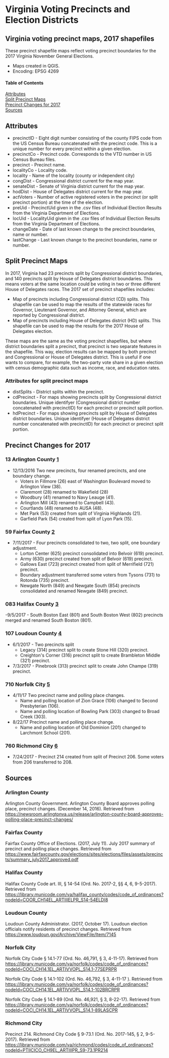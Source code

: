 # Virginia Voting Precincts and Election Districts
## Virginia voting precinct maps, 2017 shapefiles
These precinct shapefile maps reflect voting precinct boundaries for the 2017 Virginia November General Elections.
* Maps created in QGIS.
* Encoding: EPSG 4269
#### Table of Contents
[Attributes](#attributes)  
[Split Precinct Maps](#split-precinct-maps)  
[Precinct Changes for 2017](#precinct-changes-for-2017)  
[Sources](#sources)
<a name="attributes"/>
## Attributes
* precinctID - Eight digit number consisting of the county FIPS code from the US Census Bureau concatenated with the precinct code. This is a unique number for every precinct within a given election.
* precinctCo - Precinct code. Corresponds to the VTD number in US Census Bureau files.
* precinct - Precinct name.
* localityCo - Locality code.
* locality - Name of the locality (county or independent city)
* congDist - Congressional district current for the map year.
* senateDist - Senate of Virginia district current for the map year.
* hodDist - House of Delegates district current for the map year.
* actVoters - Number of active registered voters in the precinct (or split precinct portion) at the time of the election.
* preUid - PrecinctUid given in the .csv files of Individual Election Results from the Virginia Department of Elections.
* locUid - LocalityUid given in the .csv files of Individual Election Results from the Virginia Department of Elections.
* changeDate - Date of last known change to the precinct boundaries, name or number.
* lastChange - Last known change to the precinct boundaries, name or number.  
## Split Precinct Maps
In 2017, Virginia had 23 precincts split by Congressional district boundaries, and 140 precincts split by House of Delegates district boundaries.  This means voters at the same location could be voting in two or three different House of Delegates races.
The 2017 set of precinct shapefiles includes:
- Map of precincts including Congressional district (CD) splits. This shapefile can be used to map the results of the statewide races for Governor, Lieutenant Governor, and Attorney General, which are reported by Congressional district.
- Map of precincts including House of Delegates district (HD) splits. This shapefile can be used to map the results for the 2017 House of Delegates election.

These maps are the same as the voting precinct shapefiles, but where district boundaries split a precinct, that precinct is two separate features in the shapefile. This way, election results can be mapped by both precinct and Congressional or House of Delegates district. This is useful if one wants to compare, for example, the two-party vote share in a given  election with census demographic data such as income, race, and education rates.  
### Attributes for split precinct maps
* distSplits - District splits within the precinct.
* cdPrecinct - For maps showing precincts split by Congressional district boundaries. Unique identifyer (Congressional district number concatenated with precinctID) for each precinct or precinct split portion.  
* hdPrecinct - For maps showing precincts split by House of Delegates district boundaries. Unique identifyer (House of Delegates district number concatenated with precinctID) for each precinct or precinct split portion.  
## Precinct Changes for 2017
### 13 Arlington County [1](#arlington-county)
- 12/13/2016 Two new precincts, four renamed precincts, and one boundary change.
	- Voters in Fillmore (26) east of Washington Boulevard moved to Arlington View (38).
	- Claremont (28) renamed to Wakefield (28)
	- Woodbury (41) renamed to Navy Leauge (41).
	- Arlington Mill (43) renamed to Campbell (43).
	- Courtlands (48) renamed to AUSA (48).
	- Met Park (53) created from split of Virginia Highlands (21).
	- Garfield Park (54) created from split of Lyon Park (15).
### 59 Fairfax County [2](#fairfax-county)
- 7/11/2017 - Four precincts consolidated to two, two split, one boundary adjustment.
	- Lorton Center (625) precinct consolidated into Belvoir (619) precinct.
	- Army (630) precinct created from split of Belvoir (619) precinct.
	- Gallows East (723) precinct created from split of Merrifield (721) precinct.
	- Boundary adjustment transferred some voters from Tysons (731) to Rotonda (735) precinct.
	- Newgate North (849) and Newgate South (854) precincts consolidated and renamed Newgate (849) precinct.
### 083 Halifax County [3](#halifax-county)
-9/5/2017 - South Boston East (801) and South Boston West (802) precincts merged and renamed South Boston (801).
### 107 Loudoun County [4](#loudoun-county)
- 6/1/2017 - Two precincts split
	- Legacy (314) precinct split to create Stone Hill (320) precinct.
	- Creighton's Corner (316) precinct split to create Brambleton Middle (321) precinct.
- 7/3/2017 - Pinebrook (313) precinct split to create John Champe (319) precinct.
### 710 Norfolk City [5](#norfolk-city)
- 4/11/17 Two precinct name and polling place changes.
	- Name and polling location of Zion Grace (106) changed to Second Presbyterian (106).
	- Name and polling location of Bowling Park (303) changed to Broad Creek (303).
- 8/22/17 Precinct name and polling place change.
	- Name and polling location of Old Dominion (201) changed to Larchmont School (201).
### 760 Richmond City [6](#richmond-city)
- 7/24/2017 - Precinct 214 created from split of Precinct 206. Some voters from 206 transferred to 208.
## Sources
### Arlington County
Arlington County Government. Arlington County Board approves polling place, precinct changes. (December 14, 2016). Retrieved from https://newsroom.arlingtonva.us/release/arlington-county-board-approves-polling-place-precinct-changes/
### Fairfax County
Fairfax County Office of Elections. (2017, July 11). July 2017 summary of precinct and polling place changes. Retrieved from https://www.fairfaxcounty.gov/elections/sites/elections/files/assets/precincts/summary_july2017_approved.pdf
### Halifax County
Halifax County Code art. III, § 14-54 (Ord. No. 2017-2, §§ 4, 6, 9-5-2017). Retrieved from https://library.municode.com/va/halifax_county/codes/code_of_ordinances?nodeId=COOR_CH14EL_ARTIIIELPR_S14-54ELDI8
### Loudoun County
Loudoun County Administrator. (2017, October 17). Loudoun election officials notify residents of precinct changes. Retrieved from https://www.loudoun.gov/Archive/ViewFile/Item/7145
### Norfolk City
Norfolk City Code § 14.1-77 (Ord. No. 46,791, § 3, 4-11-17). Retrieved from https://library.municode.com/va/norfolk/codes/code_of_ordinances?nodeId=COCI_CH14.1EL_ARTIVVOPL_S14.1-77SEPRPR

Norfolk City Code § 14.1-102 (Ord. No. 46,792, § 3, 4-11-17 ). Retrieved from https://library.municode.com/va/norfolk/codes/code_of_ordinances?nodeId=COCI_CH14.1EL_ARTIVVOPL_S14.1-102BRCRPR

Norfolk City Code § 14.1-89 (Ord. No. 46,921, § 3, 8-22-17). Retrieved from https://library.municode.com/va/norfolk/codes/code_of_ordinances?nodeId=COCI_CH14.1EL_ARTIVVOPL_S14.1-89LASCPR
### Richmond City
Precinct 214. Richmond City Code § 9-73.1 (Ord. No. 2017-145, § 2, 9-5-2017). Retrieved from https://library.municode.com/va/richmond/codes/code_of_ordinances?nodeId=PTIICICO_CH9EL_ARTIIIPR_S9-73.1PR214
